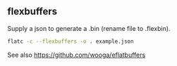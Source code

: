 ## flexbuffers

Supply a json to generate a .bin (rename file to .flexbin).

```bash
flatc -c --flexbuffers -o . example.json
```

See also https://github.com/wooga/eflatbuffers
